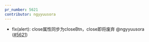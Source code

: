 ```yaml
---
pr_number: 5621
contributor: ngyyuusora
---
```


- fix(alert): close属性同步为closeBtn，close即将废弃 @ngyyuusora ([#5621](https://github.com/Tencent/tdesign-vue-next/pull/5621))
